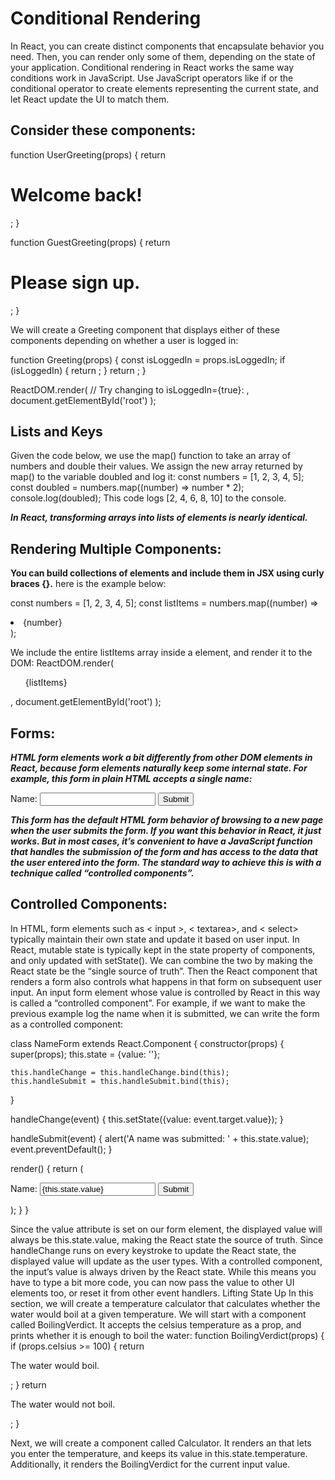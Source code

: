 # Conditional Rendering
In React, you can create distinct components that encapsulate behavior you need. Then, you can render only some of them, depending on the state of your application.
Conditional rendering in React works the same way conditions work in JavaScript. Use JavaScript operators like if or the conditional operator to create elements representing the current state, and let React update the UI to match them.

## Consider these components:

function UserGreeting(props) {
  return <h1>Welcome back!</h1>;
}

function GuestGreeting(props) {
  return <h1>Please sign up.</h1>;
}

We will create a Greeting component that displays either of these components depending on whether a user is logged in:

function Greeting(props) {
  const isLoggedIn = props.isLoggedIn;
  if (isLoggedIn) {
    return <UserGreeting />;
  }
  return <GuestGreeting />;
}

ReactDOM.render(
  // Try changing to isLoggedIn={true}:
  <Greeting isLoggedIn={false} />,
  document.getElementById('root')
);

## Lists and Keys

Given the code below, we use the map() function to take an array of numbers and double their values.
We assign the new array returned by map() to the variable doubled and log it:
const numbers = [1, 2, 3, 4, 5];
const doubled = numbers.map((number) => number * 2);
console.log(doubled);
This code logs [2, 4, 6, 8, 10] to the console.

***In React, transforming arrays into lists of elements is nearly identical.***

## Rendering Multiple Components:
**You can build collections of elements and include them in JSX using curly braces {}.**
here is the example below:

const numbers = [1, 2, 3, 4, 5];
const listItems = numbers.map((number) =>
  <li>{number}</li>
);

We include the entire listItems array inside a
element, and render it to the DOM:
    ReactDOM.render(
      <ul>{listItems}</ul>,
      document.getElementById('root')
    );

## Forms:
***HTML form elements work a bit differently from other DOM elements in React, because form elements naturally keep some internal state. For example, this form in plain HTML accepts a single name:***

<form>
  <label>
    Name:
    <input type="text" name="name" />
  </label>
  <input type="submit" value="Submit" />
</form>

***This form has the default HTML form behavior of browsing to a new page when the user submits the form. If you want this behavior in React, it just works. But in most cases, it’s convenient to have a JavaScript function that handles the submission of the form and has access to the data that the user entered into the form. The standard way to achieve this is with a technique called “controlled components”.***

## Controlled Components:
In HTML, form elements such as < input >, < textarea>, and < select> typically maintain their own state and update it based on user input. In React, mutable state is typically kept in the state property of components, and only updated with setState().
We can combine the two by making the React state be the “single source of truth”. Then the React component that renders a form also controls what happens in that form on subsequent user input. An input form element whose value is controlled by React in this way is called a “controlled component”.
For example, if we want to make the previous example log the name when it is submitted, we can write the form as a controlled component:

class NameForm extends React.Component {
  constructor(props) {
    super(props);
    this.state = {value: ''};

    this.handleChange = this.handleChange.bind(this);
    this.handleSubmit = this.handleSubmit.bind(this);
  }

  handleChange(event) {
    this.setState({value: event.target.value});
  }

  handleSubmit(event) {
    alert('A name was submitted: ' + this.state.value);
    event.preventDefault();
  }

  render() {
    return (
      <form onSubmit={this.handleSubmit}>
        <label>
          Name:
          <input type="text" value={this.state.value} onChange={this.handleChange} />
        </label>
        <input type="submit" value="Submit" />
      </form>
    );
  }
}

Since the value attribute is set on our form element, the displayed value will always be this.state.value, making the React state the source of truth. Since handleChange runs on every keystroke to update the React state, the displayed value will update as the user types.
With a controlled component, the input’s value is always driven by the React state. While this means you have to type a bit more code, you can now pass the value to other UI elements too, or reset it from other event handlers.
Lifting State Up
In this section, we will create a temperature calculator that calculates whether the water would boil at a given temperature.
We will start with a component called BoilingVerdict. It accepts the celsius temperature as a prop, and prints whether it is enough to boil the water:
function BoilingVerdict(props) {
  if (props.celsius >= 100) {
    return <p>The water would boil.</p>;
  }
  return <p>The water would not boil.</p>;
}

Next, we will create a component called Calculator. It renders an that lets you enter the temperature, and keeps its value in this.state.temperature.
Additionally, it renders the BoilingVerdict for the current input value.